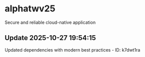 # alphatwv25
Secure and reliable cloud-native application

## Update 2025-10-27 19:54:15
Updated dependencies with modern best practices - ID: k7dwt1ra

